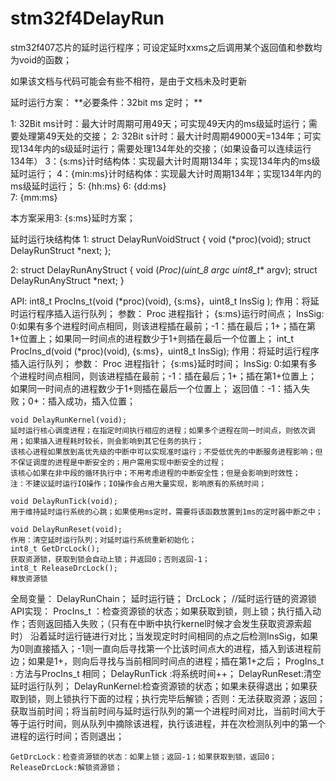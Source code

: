 # stm32f4DelayRun
stm32f407芯片的延时运行程序；可设定延时xxms之后调用某个返回值和参数均为void的函数；

如果该文档与代码可能会有些不相符，是由于文档未及时更新

延时运行方案：
**必要条件：32bit ms 定时；
**

1: 32Bit ms计时：最大计时周期可用49天；可实现49天内的ms级延时运行；需要处理第49天处的交接；
2: 32Bit s计时：最大计时周期49000天=134年；可实现134年内的s级延时运行；需要处理134年处的交接；（如果设备可以连续运行134年）
3：{s:ms}计时结构体：实现最大计时周期134年；实现134年内的ms级延时运行；
4：{min:ms}计时结构体：实现最大计时周期134年；实现134年内的ms级延时运行；
5: {hh:ms}
6: {dd:ms}  
7: {mm:ms}
	

本方案采用3: {s:ms}延时方案；

延时运行块结构体
1:
struct DelayRunVoidStruct
{
	void (*proc)(void);
	struct DelayRunStruct *next;
};

2:
struct DelayRunAnyStruct
{
	void (*Proc)(uint_8 argc uint8_t** argv);
	struct DelayRunAnyStruct *next;
}

API:
	int8_t ProcIns_t(void (*proc)(void), {s:ms}，uint8_t InsSig );
	作用：将延时运行程序插入运行队列；
	参数：	Proc 进程指针；
			{s:ms}运行时间点；
			InsSig:	0:如果有多个进程时间点相同，则该进程插在最前；-1：插在最后；1+；插在第1+位置上；如果同一时间点的进程数少于1+则插在最后一个位置上；
	int_t ProcIns_d(void (*proc)(void), {s:ms}，uint8_t InsSig);
	作用：将延时运行程序插入运行队列；
	参数：	Proc 进程指针；
			{s:ms}延时时间；
			InsSig:	0:如果有多个进程时间点相同，则该进程插在最前；-1：插在最后；1+；插在第1+位置上；如果同一时间点的进程数少于1+则插在最后一个位置上；
	返回值：-1：插入失败；0+：插入成功，插入位置；
	
	void DelayRunKernel(void);
	延时运行核心调度进程；在指定时间执行相应的进程；如果多个进程在同一时间点，则依次调用；如果插入进程耗时较长，则会影响到其它任务的执行；
	该核心进程如果放到高优先级的中断中可以实现准时运行；不受低优先的中断服务进程影响；但不保证调度的进程是中断安全的；用户需用实现中断安全的过程；
	该核心如果在非中段的循环执行中；不用考虑进程的中断安全性；但是会影响到时效性；
	注：不建议延时运行IO操作；IO操作会占用大量实现，影响原有的系统时间；
	
	void DelayRunTick(void);
	用于维持延时运行系统的心跳；如果使用ms定时，需要将该函数放置到1ms的定时器中断之中；
	
	void DelayRunReset(void);
	作用：清空延时运行队列；对延时运行系统重新初始化；
	int8_t GetDrcLock();
	获取资源锁，获取到锁会自动上锁；并返回0；否则返回-1；
	int8_t ReleaseDrcLock();
	释放资源锁
全局变量：
	DelayRunChain；		延时运行链；
	DrcLock；			//延时运行链的资源锁
API实现：
	ProcIns_t  ：检查资源锁的状态；如果获取到锁，则上锁；执行插入动作；否则返回插入失败；（只有在中断中执行kernel时候才会发生获取资源索超时）
		沿着延时运行链进行对比；当发现定时时间相同的点之后检测InsSig，如果为0则直接插入；-1则一直向后寻找第一个比该时间点大的进程，插入到该进程前边；如果是1+，则向后寻找与当前相同时间点的进程；插在第1+之后；
	ProgIns_t  : 方法与ProcIns_t 相同；
	DelayRunTick :将系统时间++；
	DelayRunReset:清空延时运行队列；
	DelayRunKernel:检查资源锁的状态；如果未获得退出；如果获取到锁，则上锁执行下面的过程；执行完毕后解锁；否则：无法获取资源；返回；
		获取当前时间；将当前时间与延时运行队列的第一个进程时间对比，当前时间大于等于运行时间，则从队列中摘除该进程，执行该进程，并在次检测队列中的第一个进程的运行时间；否则退出；
		
	GetDrcLock：检查资源锁的状态：如果上锁；返回-1；如果获取到锁，返回0；
	ReleaseDrcLock:解锁资源锁；

